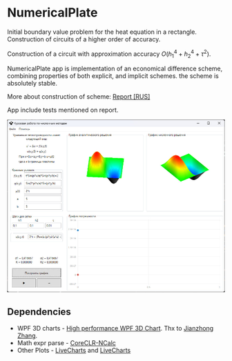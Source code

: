 # NumericalPlate

Initial boundary value problem for the heat equation in a rectangle. Construction of circuits of a higher order of accuracy.

Construction of a circuit with approximation accuracy $O(h_1^4+h_2^4+\tau^2)$.

NumericalPlate app is implementation of an economical difference scheme, combining properties of both explicit,
and implicit schemes. the scheme is absolutely stable.

More about construction of scheme: [Report [RUS]](./docs/report.pdf)

App include tests mentioned on report.

![Main Window Screen](./docs/main-window.jpg)


## Dependencies

* WPF 3D charts - [High performance WPF 3D Chart](https://www.codeproject.com/Articles/42174/High-performance-WPF-3D-Chart). Thx to [Jianzhong Zhang](https://www.codeproject.com/script/Membership/View.aspx?mid=914481).
* Math expr parse - [CoreCLR-NCalc](https://www.nuget.org/packages/CoreCLR-NCalc/)
* Other Plots - [LiveCharts](https://www.nuget.org/packages/LiveCharts) and [LiveCharts](https://www.nuget.org/packages/LiveCharts.Wpf)

